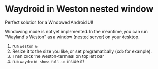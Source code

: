 # Waydroid in Weston nested window
Perfect solution for a Windowed Android UI!

Windowing mode is not yet implemented. In the meantime, you can run "Wayland's Weston" as a window (nested server) on your desktop.
1. run `weston &`
2. Resize it to the size you like, or set programatically (xdo for example).
3. Then click the weston-terminal on top left bar
4. run `waydroid show-full-ui` inside it!